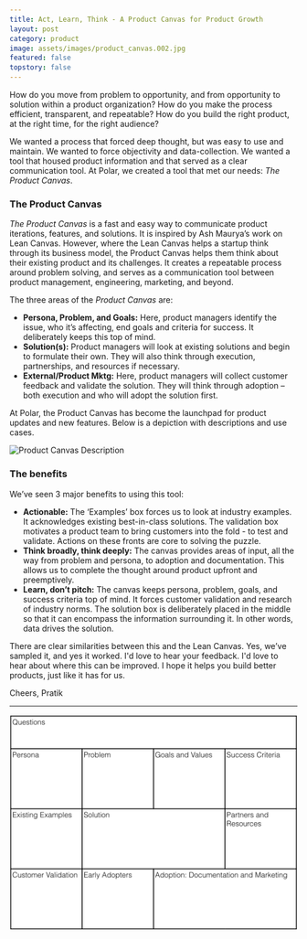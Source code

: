 ```yaml
---
title: Act, Learn, Think - A Product Canvas for Product Growth
layout: post
category: product
image: assets/images/product_canvas.002.jpg
featured: false
topstory: false
---
```


How do you move from problem to opportunity, and from opportunity to solution within a product organization? How do you make the process efficient, transparent, and repeatable? How do you build the right product, at the right time, for the right audience?

We wanted a process that forced deep thought, but was easy to use and maintain. We wanted to force objectivity and data-collection. We wanted a tool that housed product information and that served as a clear communication tool. At Polar, we created a tool that met our needs: _The Product Canvas_.

### The Product Canvas

_The Product Canvas_ is a fast and easy way to communicate product iterations, features, and solutions. It is inspired by Ash Maurya’s work on Lean Canvas. However, where the Lean Canvas helps a startup think through its business model, the Product Canvas helps them think about their existing product and its challenges. It creates a repeatable process around problem solving, and serves as a communication tool between product management, engineering, marketing, and beyond.

The three areas of the _Product Canvas_ are:

- **Persona, Problem, and Goals:** Here, product managers identify the issue, who it’s affecting, end goals and criteria for success. It deliberately keeps this top of mind.
- **Solution(s):** Product managers will look at existing solutions and begin to formulate their own. They will also think through execution, partnerships, and resources if necessary.
- **External/Product Mktg:** Here, product managers will collect customer feedback and validate the solution. They will think through adoption – both execution and who will adopt the solution first.

At Polar, the Product Canvas has become the launchpad for product updates and new features. Below is a depiction with descriptions and use cases.

![Product Canvas Description]({{site.url}}/images/product_canvas.002.jpg)

### The benefits

We’ve seen 3 major benefits to using this tool:

- **Actionable:** The ‘Examples’ box forces us to look at industry examples. It acknowledges existing best-in-class solutions. The validation box motivates a product team to bring customers into the fold - to test and validate. Actions on these fronts are core to solving the puzzle.
- **Think broadly, think deeply:** The canvas provides areas of input, all the way from problem and persona, to adoption and documentation. This allows us to complete the thought around product upfront and preemptively.
- **Learn, don’t pitch:** The canvas keeps persona, problem, goals, and success criteria top of mind. It forces customer validation and research of industry norms. The solution box is deliberately placed in the middle so that it can encompass the information surrounding it. In other words, data drives the solution.

There are clear similarities between this and the Lean Canvas. Yes, we’ve sampled it, and yes it worked. I'd love to hear your feedback. I'd love to hear about where this can be improved. I hope it helps you build better products, just like it has for us.

Cheers,
Pratik

<hr/>

![Product Canvas Empty](/../images/product_canvas.001.png)
